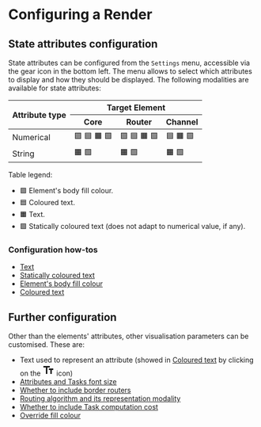# Configuring a Render

## State attributes configuration

State attributes can be configured from the `Settings`
menu, accessible via the gear icon in the bottom left. The menu allows
to select which attributes to display and how they should be displayed.
The following modalities are available for state attributes:

<table>
    <thead>
    <tr>
        <th rowspan="2">Attribute type</th>
        <th colspan="3">Target Element</th>
    </tr>
    <tr>
        <th>Core</th>
        <th>Router</th>
        <th>Channel</th>
    </tr>
    </thead>
    <tbody>
    <tr>
        <td>Numerical</td>
        <td>
            <span class="emoji">&#x1F7EA;</span>
            <span class="emoji">&#128998;</span>
            <span class="emoji">&#128999;</span>
            <span class="emoji">&#129001;</span>
        </td>
        <td>
            <span class="emoji">&#x1F7EA;</span>
            <span class="emoji">&#128998;</span>
            <span class="emoji">&#128999;</span>
            <span class="emoji">&#129001;</span>
        </td>
        <td>
            <span class="emoji">&#128998;</span>
            <span class="emoji">&#128999;</span>
            <span class="emoji">&#129001;</span>
        </td>
    </tr>
    <tr>
        <td>String</td>
        <td>
            <span class="emoji">&#128999;</span>
            <span class="emoji">&#129001;</span>
        </td>
        <td>
            <span class="emoji">&#128999;</span>
            <span class="emoji">&#129001;</span>
        </td>
        <td>
            <span class="emoji">&#128999;</span>
            <span class="emoji">&#129001;</span>
        </td>
    </tr>
    </tbody>
</table>

Table legend:

- <span class="emoji">&#x1F7EA;</span> Element's body fill colour.
- <span class="emoji">&#128998;</span> Coloured text.
- <span class="emoji">&#128999;</span> Text.
- <span class="emoji">&#129001;</span> Statically coloured text (does not adapt to
numerical value, if any).

### Configuration how-tos

- [Text](./configuring/text.md)
- [Statically coloured text](./configuring/static_text.md)
- [Element's body fill colour](./configuring/fill.md)
- [Coloured text](./configuring/coloured_text.md)

## Further configuration

Other than the elements' attributes, other visualisation parameters can be customised.
These are:

- Text used to represent an attribute (showed in [Coloured text](./configuring/coloured_text.md)
by clicking on the
<svg xmlns="http://www.w3.org/2000/svg" height="1.5rem" viewBox="0 -960 960 960"
    width="1.5rem" fill="currentcolor">
    <path d="M280-160v-520H80v-120h520v120H400v520H280Zm360 0v-320H520v-120h360v120H760v320H640Z"/>
</svg> icon)
- [Attributes and Tasks font size](./configuring/font.md)
- [Whether to include border routers](./configuring/border_routers.md)
- [Routing algorithm and its representation modality](./configuring/routing.md)
- [Whether to include Task computation cost](./configuring/task.md)
- [Override fill colour](./configuring/override.md)

